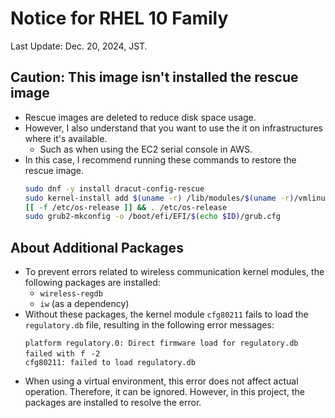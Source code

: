 # Notice for RHEL 10 Family

Last Update: Dec. 20, 2024, JST.

## Caution: This image isn't installed the rescue image

- Rescue images are deleted to reduce disk space usage.
- However, I also understand that you want to use the it on infrastructures where it's available.
  - Such as when using the EC2 serial console in AWS.
- In this case, I recommend running these commands to restore the rescue image.
  ```sh
  sudo dnf -y install dracut-config-rescue
  sudo kernel-install add $(uname -r) /lib/modules/$(uname -r)/vmlinuz
  [[ -f /etc/os-release ]] && . /etc/os-release
  sudo grub2-mkconfig -o /boot/efi/EFI/$(echo $ID)/grub.cfg
  ```

## About Additional Packages

- To prevent errors related to wireless communication kernel modules, the following packages are installed:
  - `wireless-regdb`
  - `iw` (as a dependency)
- Without these packages, the kernel module `cfg80211` fails to load the `regulatory.db` file, resulting in the following error messages:
  ```
  platform regulatory.0: Direct firmware load for regulatory.db failed with ｆ -2
  cfg80211: failed to load regulatory.db
  ```
- When using a virtual environment, this error does not affect actual operation. Therefore, it can be ignored. However, in this project, the packages are installed to resolve the error.